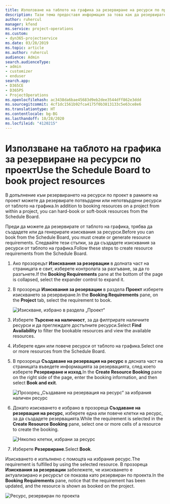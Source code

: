 ```yaml
---
title: Използване на таблото на графика за резервиране на ресурси по проект
description: Тази тема предоставя информация за това как да резервирате ресурси.
author: ruhercul
manager: kfend
ms.service: project-operations
ms.custom:
- dyn365-projectservice
ms.date: 03/28/2019
ms.topic: article
ms.author: ruhercul
audience: Admin
search.audienceType:
- admin
- customizer
- enduser
search.app:
- D365CE
- D365PS
- ProjectOperations
ms.openlocfilehash: ac3438da6bae45683d9eb2dee3544dff862e3ddd
ms.sourcegitcommit: 4cf1dc1561b92fca4175f0b3813133c5e63ce8e6
ms.translationtype: HT
ms.contentlocale: bg-BG
ms.lasthandoff: 10/28/2020
ms.locfileid: "4120215"
---
```

# <a name="use-the-schedule-board-to-book-project-resources"></a><span data-ttu-id="0f82c-103">Използване на таблото на графика за резервиране на ресурси по проект</span><span class="sxs-lookup"><span data-stu-id="0f82c-103">Use the Schedule Board to book project resources</span></span>

<span data-ttu-id="0f82c-104">В допълнение към резервирането на ресурси по проект в рамките на проект можете да резервирате потвърдени или непотвърдени ресурси от таблото на графика.</span><span class="sxs-lookup"><span data-stu-id="0f82c-104">In addition to booking resources on a project from within a project, you can hard-book or soft-book resources from the Schedule Board.</span></span>

<span data-ttu-id="0f82c-105">Преди да можете да резервирате от таблото на графика, трябва да създадете или да генерирате изисквания за ресурси.</span><span class="sxs-lookup"><span data-stu-id="0f82c-105">Before you can book from the Schedule Board, you must create or generate resource requirements.</span></span> <span data-ttu-id="0f82c-106">Следвайте тези стъпки, за да създадете изисквания за ресурси от таблото на графика.</span><span class="sxs-lookup"><span data-stu-id="0f82c-106">Follow these steps to create resource requirements from the Schedule Board.</span></span>

1. <span data-ttu-id="0f82c-107">Ако прозорецът **Изисквания за резервации** в долната част на страницата е свит, изберете контролата за разгъване, за да го разгънете.</span><span class="sxs-lookup"><span data-stu-id="0f82c-107">If the **Booking Requirements** pane at the bottom of the page is collapsed, select the expander control to expand it.</span></span>
2. <span data-ttu-id="0f82c-108">В прозореца **Изисквания за резервации** в раздела **Проект** изберете изискването за резервиране.</span><span class="sxs-lookup"><span data-stu-id="0f82c-108">In the **Booking Requirements** pane, on the **Project** tab, select the requirement to book.</span></span>

    ![Изискване, избрано в раздела „Проект“](media/Resource-Management-image73.png)

3. <span data-ttu-id="0f82c-110">Изберете **Търсене на наличност**, за да филтрирате наличните ресурси и да преглеждате достъпните ресурси.</span><span class="sxs-lookup"><span data-stu-id="0f82c-110">Select **Find Availability** to filter the bookable resources and view the available resources.</span></span> 
4. <span data-ttu-id="0f82c-111">Изберете един или повече ресурси от таблото на графика.</span><span class="sxs-lookup"><span data-stu-id="0f82c-111">Select one or more resources from the Schedule Board.</span></span> 
5. <span data-ttu-id="0f82c-112">В прозореца **Създаване на резервация на ресурс** в дясната част на страницата въведете информацията за резервацията, след което изберете **Резервиране и изход**.</span><span class="sxs-lookup"><span data-stu-id="0f82c-112">In the **Create Resource Booking** pane on the right side of the page, enter the booking information, and then select **Book and exit**.</span></span>

    ![Прозорец „Създаване на резервация на ресурс“ за избрания наличен ресурс](media/Resource-Management-image74.png)

6. <span data-ttu-id="0f82c-114">Докато изискването е избрано в прозореца **Създаване на резервация на ресурс**, изберете една или повече клетки на ресурс, за да създадете резервацията.</span><span class="sxs-lookup"><span data-stu-id="0f82c-114">While the requirement is selected in the **Create Resource Booking** pane, select one or more cells of a resource to create the booking.</span></span>

    ![Няколко клетки, избрани за ресурс](media/Resource-Management-image75.png)

7. <span data-ttu-id="0f82c-116">Изберете **Резервиране**.</span><span class="sxs-lookup"><span data-stu-id="0f82c-116">Select **Book**.</span></span>

<span data-ttu-id="0f82c-117">Изискването е изпълнено с помощта на избрания ресурс.</span><span class="sxs-lookup"><span data-stu-id="0f82c-117">The requirement is fulfilled by using the selected resource.</span></span> <span data-ttu-id="0f82c-118">В прозореца **Изисквания за резервации** забележете, че изискването е актуализирано и ресурсът се показва като резервиран по проекта.</span><span class="sxs-lookup"><span data-stu-id="0f82c-118">In the **Booking Requirements** pane, notice that the requirement has been updated, and the resource is shown as booked on the project.</span></span>

![Ресурс, резервиран по проекта](media/Resource-Management-image76.png)
